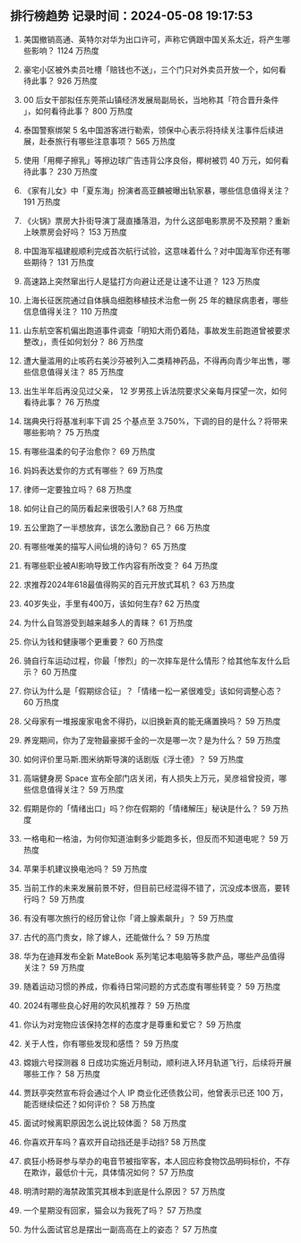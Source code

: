 
## 排行榜趋势 记录时间：2024-05-08 19:17:53
  
  1. 美国撤销高通、英特尔对华为出口许可，声称它俩跟中国关系太近，将产生哪些影响？ 1124 万热度
    
  2. 豪宅小区被外卖员吐槽「赔钱也不送」，三个门只对外卖员开放一个，如何看待此事？ 926 万热度
    
  3. 00 后女干部拟任东莞茶山镇经济发展局副局长，当地称其「符合晋升条件 」，如何看待此事？ 800 万热度
    
  4. 泰国警察绑架 5 名中国游客进行勒索，领保中心表示将持续关注事件后续进展，赴泰旅行有哪些注意事项？ 565 万热度
    
  5. 使用「用椰子擦乳」等擦边球广告违背公序良俗，椰树被罚 40 万元，如何看待此事？ 230 万热度
    
  6. 《家有儿女》中「夏东海」扮演者高亚麟被曝出轨家暴，哪些信息值得关注？ 191 万热度
    
  7. 《火锅》票房大扑街导演丁晟直播落泪，为什么这部电影票房不及预期？重新上映票房会好吗？ 153 万热度
    
  8. 中国海军福建舰顺利完成首次航行试验，这意味着什么？对中国海军你还有哪些期待？ 131 万热度
    
  9. 高速路上突然窜出行人是猛打方向避让还是让速不让道？ 123 万热度
    
  10. 上海长征医院通过自体胰岛细胞移植技术治愈一例 25 年的糖尿病患者，哪些信息值得关注？ 110 万热度
    
  11. 山东航空客机偏出跑道事件调查「明知大雨仍着陆，事故发生前跑道曾被要求整改」，责任如何划分？ 86 万热度
    
  12. 遭大量滥用的止咳药右美沙芬被列入二类精神药品，不得再向青少年出售，哪些信息值得关注？ 85 万热度
    
  13. 出生半年后再没见过父亲， 12  岁男孩上诉法院要求父亲每月探望一次，如何看待此事？ 76 万热度
    
  14. 瑞典央行将基准利率下调 25 个基点至 3.750%，下调的目的是什么？将带来哪些影响？ 75 万热度
    
  15. 有哪些温柔的句子治愈你？ 69 万热度
    
  16. 妈妈表达爱你的方式有哪些？ 69 万热度
    
  17. 律师一定要独立吗？ 68 万热度
    
  18. 如何让自己的简历看起来很吸引人? 68 万热度
    
  19. 五公里跑了一半想放弃，该怎么激励自己？ 66 万热度
    
  20. 有哪些唯美的描写人间仙境的诗句？ 65 万热度
    
  21. 有哪些职业被AI影响导致工作内容有所改变？ 64 万热度
    
  22. 求推荐2024年618最值得购买的百元开放式耳机？ 63 万热度
    
  23. 40岁失业，手里有400万，该如何生存? 62 万热度
    
  24. 为什么自驾游受到越来越多人的青睐？ 61 万热度
    
  25. 你认为钱和健康哪个更重要？ 60 万热度
    
  26. 骑自行车运动过程，你最「惨烈」的一次摔车是什么情形？给其他车友什么启示？ 60 万热度
    
  27. 你认为什么是「假期综合征」？「情绪一松一紧很难受」该如何调整心态？ 60 万热度
    
  28. 父母家有一堆报废家电舍不得扔，以旧换新真的能无痛置换吗？ 59 万热度
    
  29. 养宠期间，你为了宠物最豪掷千金的一次是哪一次？是为什么？ 59 万热度
    
  30. 如何评价里马斯.图米纳斯导演的话剧版《浮士德》？ 59 万热度
    
  31. 高端健身房 Space 宣布全部门店关闭，有人损失上万元，吴彦祖曾投资，哪些信息值得关注？ 59 万热度
    
  32. 假期是你的「情绪出口」吗？你在假期的「情绪解压」秘诀是什么？ 59 万热度
    
  33. 一格电和一格油，为何你知道油剩多少能跑多长，但反而不知道电呢？ 59 万热度
    
  34. 苹果手机建议换电池吗？ 59 万热度
    
  35. 当前工作的未来发展前景不好，但目前已经混得不错了，沉没成本很高，要转行吗？ 59 万热度
    
  36. 有没有哪次旅行的经历曾让你「肾上腺素飙升」？ 59 万热度
    
  37. 古代的高门贵女，除了嫁人，还能做什么？ 59 万热度
    
  38. 华为在迪拜发布全新 MateBook 系列笔记本电脑等多款产品，哪些产品值得关注？ 59 万热度
    
  39. 随着运动习惯的养成，你看待日常问题的方式态度有哪些转变？ 59 万热度
    
  40. 2024有哪些良心好用的吹风机推荐？ 59 万热度
    
  41. 你认为对宠物应该保持怎样的态度才是尊重和爱它？ 59 万热度
    
  42. 关于人性，你有哪些发现和感悟？ 59 万热度
    
  43. 嫦娥六号探测器 8 日成功实施近月制动，顺利进入环月轨道飞行，后续将开展哪些工作？ 58 万热度
    
  44. 贾跃亭突然宣布将会通过个人 IP 商业化还债救公司，他曾表示已还 100 万，能否继续偿还？如何评价？ 58 万热度
    
  45. 面试时候离职原因怎么说比较体面？ 58 万热度
    
  46. 你喜欢开车吗？喜欢开自动挡还是手动挡? 58 万热度
    
  47. 疯狂小杨哥参与举办的电音节被指宰客，本人回应称食物饮品明码标价，不存在欺诈，最低价十元，具体情况如何？ 57 万热度
    
  48. 明清时期的海禁政策究其根本到底是什么原因？ 57 万热度
    
  49. 一个星期没有回家，猫会以为我死了吗？ 57 万热度
    
  50. 为什么面试官总是摆出一副高高在上的姿态？ 57 万热度
    